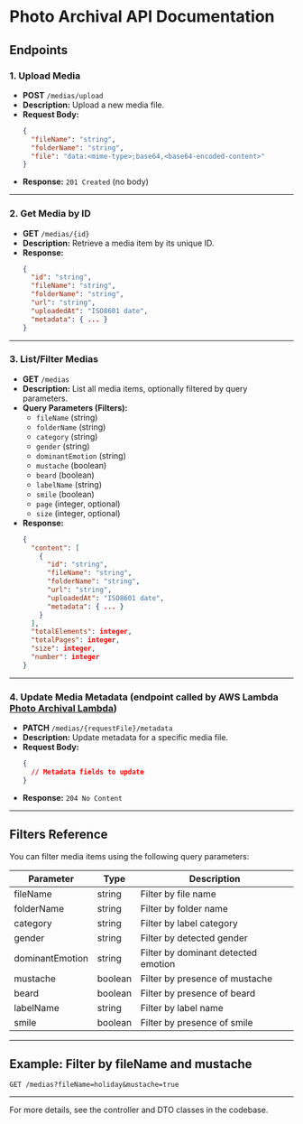 # Photo Archival API Documentation

## Endpoints

### 1. Upload Media

- **POST** `/medias/upload`
- **Description:** Upload a new media file.
- **Request Body:**
  ```json
  {
    "fileName": "string",
    "folderName": "string",
    "file": "data:<mime-type>;base64,<base64-encoded-content>"
  }
  ```
- **Response:** `201 Created` (no body)

---

### 2. Get Media by ID

- **GET** `/medias/{id}`
- **Description:** Retrieve a media item by its unique ID.
- **Response:**
  ```json
  {
    "id": "string",
    "fileName": "string",
    "folderName": "string",
    "url": "string",
    "uploadedAt": "ISO8601 date",
    "metadata": { ... }
  }
  ```

---

### 3. List/Filter Medias

- **GET** `/medias`
- **Description:** List all media items, optionally filtered by query parameters.
- **Query Parameters (Filters):**
  - `fileName` (string)
  - `folderName` (string)
  - `category` (string)
  - `gender` (string)
  - `dominantEmotion` (string)
  - `mustache` (boolean)
  - `beard` (boolean)
  - `labelName` (string)
  - `smile` (boolean)
  - `page` (integer, optional)
  - `size` (integer, optional)
- **Response:**
  ```json
  {
    "content": [
      {
        "id": "string",
        "fileName": "string",
        "folderName": "string",
        "url": "string",
        "uploadedAt": "ISO8601 date",
        "metadata": { ... }
      }
    ],
    "totalElements": integer,
    "totalPages": integer,
    "size": integer,
    "number": integer
  }
  ```

---

### 4. Update Media Metadata (endpoint called by AWS Lambda [Photo Archival Lambda](https://github.com/thalesmaiaa/photo-archival-lambda))

- **PATCH** `/medias/{requestFile}/metadata`
- **Description:** Update metadata for a specific media file.
- **Request Body:**
  ```json
  {
    // Metadata fields to update
  }
  ```
- **Response:** `204 No Content`

---

## Filters Reference

You can filter media items using the following query parameters:

| Parameter       | Type    | Description                         |
| --------------- | ------- | ----------------------------------- |
| fileName        | string  | Filter by file name                 |
| folderName      | string  | Filter by folder name               |
| category        | string  | Filter by label category            |
| gender          | string  | Filter by detected gender           |
| dominantEmotion | string  | Filter by dominant detected emotion |
| mustache        | boolean | Filter by presence of mustache      |
| beard           | boolean | Filter by presence of beard         |
| labelName       | string  | Filter by label name                |
| smile           | boolean | Filter by presence of smile         |

---

## Example: Filter by fileName and mustache

```
GET /medias?fileName=holiday&mustache=true
```

---

For more details, see the controller and DTO classes in the codebase.

